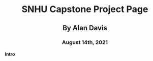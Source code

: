 <h1 style="text-align:center !important;"> SNHU Capstone Project Page </h1>
<h2 style="text-align:center !important;"> By Alan Davis </h2>
<h3 style="text-align:center !important;"> August 14th, 2021 </h3>

<h4>Intro</h4>

